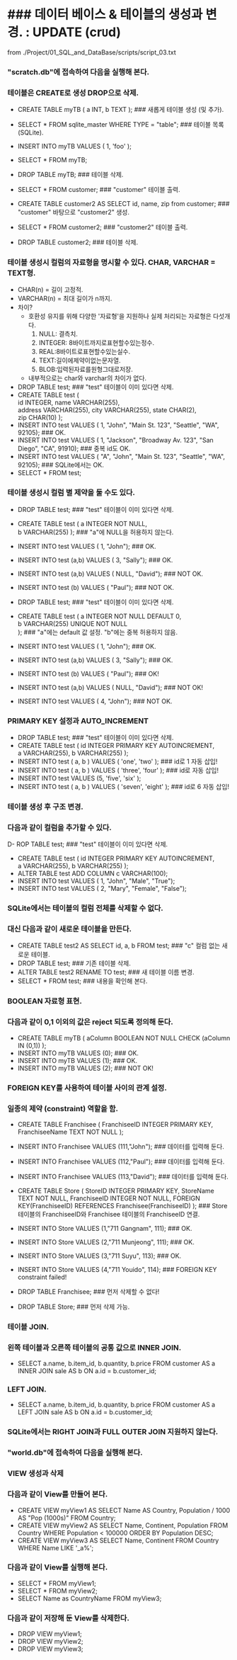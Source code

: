 ###
# ### 데이터 베이스 & 테이블의 생성과 변경. : UPDATE (cr`U`d)
from ./Project/01_SQL_and_DataBase/scripts/script_03.txt

###

### "scratch.db"에 접속하여 다음을 실행해 본다.

### 테이블은 CREATE로 생성 DROP으로 삭제. 
- CREATE TABLE myTB ( a INT, b TEXT );                       ### 새롭게 테이블 생성 (및 추가).
- SELECT * FROM sqlite_master WHERE TYPE = "table";    ### 테이블 목록 (SQLite).
- INSERT INTO myTB VALUES ( 1, 'foo' );
- SELECT * FROM myTB;
- DROP TABLE myTB;                                                ### 테이블 삭제.

- SELECT * FROM customer;						### "customer"  테이블 출력.
- CREATE TABLE customer2 AS SELECT id, name, zip from customer;		### "customer" 바탕으로 "customer2" 생성.
- SELECT * FROM customer2;						### "customer2"  테이블 출력.
- DROP TABLE customer2;                                             		### 테이블 삭제.

### 테이블 생성시 컬럼의 자료형을 명시할 수 있다. CHAR, VARCHAR = TEXT형.
-  CHAR(n) = 길이 고정적.
-  VARCHAR(n) = 최대 길이가 n까지.
- 차이?
	- 호환성 유지를 위해 다양한 '자료형'을 지원하나 실제 처리되는 자료형은 다섯개다.
		1. NULL: 결측치.
		2. INTEGER: 8바이트까지로표현할수있는정수.
		3. REAL:8바이트로표현할수있는실수.
		4. TEXT:길이에제약이없는문자열.
		5. BLOB:입력된자료를원형그대로저장.
	- 내부적으로는 char와 varchar의 차이가 없다.
- DROP TABLE test;                                                  ### "test" 테이블이 이미 있다면 삭제.
- CREATE TABLE test (                         		        
     		id INTEGER,
 		name VARCHAR(255),                      
    		address VARCHAR(255),
    		city VARCHAR(255),
    		state CHAR(2),                             
    		zip CHAR(10)
		);
- INSERT INTO test VALUES ( 1, "John", "Main St. 123", "Seattle", "WA", 92105);                     ### OK. 
- INSERT INTO test VALUES ( 1, "Jackson", "Broadway Av. 123", "San Diego", "CA", 91910);       ### 중복 id도 OK. 
- INSERT INTO test VALUES ( "A", "John", "Main St. 123", "Seattle", "WA", 92105);     	    ### SQLite에서는 OK.
- SELECT * FROM test;


### 테이블 생성시 컬럼 별 제약을 둘 수도 있다.
- DROP TABLE test;                                                  ### "test" 테이블이 이미 있다면 삭제.
- CREATE TABLE test (
		a INTEGER NOT NULL,              
    		b VARCHAR(255)
		);			        ### "a"에 NULL을 허용하지 않는다.
- INSERT INTO test VALUES ( 1, "John");                       ### OK.
- INSERT INTO test (a,b) VALUES ( 3, "Sally");                 ### OK.
- INSERT INTO test (a,b) VALUES ( NULL, "David");          ### NOT OK.
- INSERT INTO test (b) VALUES ( "Paul");                       ### NOT OK.

- DROP TABLE test;                                                  ### "test" 테이블이 이미 있다면 삭제.
- CREATE TABLE test (
    		a INTEGER NOT NULL DEFAULT 0,       
    		b VARCHAR(255) UNIQUE NOT NULL    
                          );			         ### "a"에는 default 값 설정. "b"에는 중복 허용하지 않음. 
- INSERT INTO test VALUES ( 1, "John");                       ### OK.
- INSERT INTO test (a,b) VALUES ( 3, "Sally");                 ### OK.
- INSERT INTO test (b) VALUES ( "Paul");                       ### OK!
- INSERT INTO test (a,b) VALUES ( NULL, "David");          ### NOT OK!
- INSERT INTO test VALUES ( 4, "John");                       ### NOT OK.

### PRIMARY KEY 설정과 AUTO_INCREMENT
- DROP TABLE test;                                                  ### "test" 테이블이 이미 있다면 삭제.
- CREATE TABLE test (
		id INTEGER PRIMARY KEY AUTOINCREMENT,     
		a VARCHAR(255),
    		b VARCHAR(255)
		);
- INSERT INTO test ( a, b ) VALUES ( 'one', 'two' );          ### id로 1 자동 삽입! 
- INSERT INTO test ( a, b ) VALUES ( 'three', 'four' );         ### id로 자동 삽입! 
- INSERT INTO test VALUES (5,  'five', 'six' );                   
- INSERT INTO test ( a, b ) VALUES ( 'seven', 'eight' );         ### id로 6 자동 삽입! 

### 테이블 생성 후 구조 변경.
### 다음과 같이 컬럼을 추가할 수 있다.
D- ROP TABLE test;                                                  ### "test" 테이블이 이미 있다면 삭제.
- CREATE TABLE test (
		id INTEGER PRIMARY KEY AUTOINCREMENT,       
		a VARCHAR(255),
    		b VARCHAR(255)
		);
- ALTER TABLE test ADD COLUMN c VARCHAR(100);
- INSERT INTO test VALUES ( 1, "John", "Male", "True");
- INSERT INTO test VALUES ( 2, "Mary", "Female", "False");

### SQLite에서는 테이블의 컬럼 전체를 삭제할 수 없다. 
### 대신 다음과 같이 새로운 테이블을 만든다. 
- CREATE TABLE test2 AS SELECT id, a, b FROM test;      ### "c" 컬럼 없는 새로운 테이블.
- DROP TABLE test;                                                ### 기존 테이블 삭제.
- ALTER TABLE test2 RENAME TO test;                        ### 새 테이블 이름 변경.
- SELECT * FROM test;			       ### 내용을 확인해 본다. 

### BOOLEAN 자료형 표현.
### 다음과 같이 0,1 이외의 값은 reject 되도록 정의해 둔다.
- CREATE TABLE myTB (
		aColumn BOOLEAN NOT NULL CHECK (aColumn IN (0,1))
		);
- INSERT INTO myTB VALUES (0);		### OK.
- INSERT INTO myTB VALUES (1);		### OK.
- INSERT INTO myTB VALUES (2);		### NOT OK!

### FOREIGN KEY를 사용하여 테이블 사이의 관계 설정. 
### 일종의 제약 (constraint) 역할을 함.
- CREATE TABLE Franchisee (
  FranchiseeID    INTEGER PRIMARY KEY, 
  FranchiseeName  TEXT NOT NULL
);

- INSERT INTO Franchisee VALUES (111,"John");		### 데이터를 입력해 둔다.
- INSERT INTO Franchisee VALUES (112,"Paul");		### 데이터를 입력해 둔다.
- INSERT INTO Franchisee VALUES (113,"David");		### 데이터를 입력해 둔다.

- CREATE TABLE Store (
  StoreID     INTEGER PRIMARY KEY, 
  StoreName   TEXT NOT NULL,
  FranchiseeID INTEGER NOT NULL,
  FOREIGN KEY(FranchiseeID) REFERENCES Franchisee(FranchiseeID)
);   ### Store 테이블의 FranchiseeID와 Franchisee 테이블의 FranchiseeID 연결.

- INSERT INTO Store VALUES (1,"711 Gangnam", 111);	### OK.
- INSERT INTO Store VALUES (2,"711 Munjeong", 111);	### OK.
- INSERT INTO Store VALUES (3,"711 Suyu", 113);		### OK.
- INSERT INTO Store VALUES (4,"711 Youido", 114);		### FOREIGN KEY constraint failed!
- DROP TABLE Franchisee;                                              ### 먼저 삭제할 수 없다!
- DROP TABLE Store;                                                     ### 먼저 삭제 가능.
 
### 테이블 JOIN.
### 왼쪽 테이블과 오른쪽 테이블의 공통 값으로 INNER JOIN.
- SELECT a.name, b.item_id, b.quantity, b.price FROM customer AS a INNER JOIN sale AS b ON a.id = b.customer_id;

### LEFT JOIN.
- SELECT a.name, b.item_id, b.quantity, b.price FROM customer AS a LEFT  JOIN sale AS b ON a.id = b.customer_id;

### SQLite에서는 RIGHT JOIN과 FULL OUTER JOIN 지원하지 않는다. 

### "world.db"에 접속하여 다음을 실행해 본다.
### VIEW 생성과 삭제

### 다음과 같이 View를 만들어 본다.
- CREATE VIEW myView1 AS SELECT Name AS Country, Population / 1000 AS "Pop (1000s)" FROM Country;
- CREATE VIEW myView2 AS SELECT Name, Continent, Population FROM Country WHERE Population < 100000 ORDER BY Population DESC;
- CREATE VIEW myView3 AS SELECT Name, Continent FROM Country WHERE Name LIKE '_a%';

### 다음과 같이 View를 실행해 본다.
- SELECT * FROM myView1;
- SELECT * FROM myView2;
- SELECT Name as CountryName FROM myView3;

### 다음과 같이 저장해 둔 View를 삭제한다.
- DROP VIEW myView1;
- DROP VIEW myView2;
- DROP VIEW myView3;
